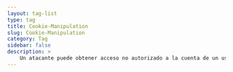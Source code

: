 ```yaml
---
layout: tag-list
type: tag
title: Cookie-Manipulation
slug: Cookie-Manipulation
category: Tag
sidebar: false
description: >
    Un atacante puede obtener acceso no autorizado a la cuenta de un usuario en el sitio en particular para el que se creó la cookie, o potencialmente engañar a un servidor para que acepte una nueva versión de la cookie interceptada original con valores modificados.
---
```

